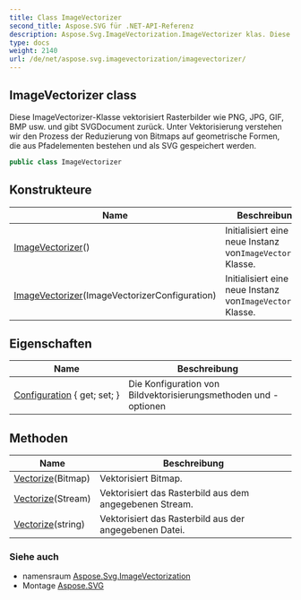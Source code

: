 ```yaml
---
title: Class ImageVectorizer
second_title: Aspose.SVG für .NET-API-Referenz
description: Aspose.Svg.ImageVectorization.ImageVectorizer klas. Diese ImageVectorizerKlasse vektorisiert Rasterbilder wie PNG JPG GIF BMP usw. und gibt SVGDocument zurück. Unter Vektorisierung verstehen wir den Prozess der Reduzierung von Bitmaps auf geometrische Formen die aus Pfadelementen bestehen und als SVG gespeichert werden.
type: docs
weight: 2140
url: /de/net/aspose.svg.imagevectorization/imagevectorizer/
---
```

## ImageVectorizer class

Diese ImageVectorizer-Klasse vektorisiert Rasterbilder wie PNG, JPG, GIF, BMP usw. und gibt SVGDocument zurück. Unter Vektorisierung verstehen wir den Prozess der Reduzierung von Bitmaps auf geometrische Formen, die aus Pfadelementen bestehen und als SVG gespeichert werden.

```csharp
public class ImageVectorizer
```

## Konstrukteure

| Name | Beschreibung |
| --- | --- |
| [ImageVectorizer](imagevectorizer/#constructor)() | Initialisiert eine neue Instanz von`ImageVectorizer` Klasse. |
| [ImageVectorizer](imagevectorizer/#constructor_1)(ImageVectorizerConfiguration) | Initialisiert eine neue Instanz von`ImageVectorizer` Klasse. |

## Eigenschaften

| Name | Beschreibung |
| --- | --- |
| [Configuration](../../aspose.svg.imagevectorization/imagevectorizer/configuration/) { get; set; } | Die Konfiguration von Bildvektorisierungsmethoden und -optionen |

## Methoden

| Name | Beschreibung |
| --- | --- |
| [Vectorize](../../aspose.svg.imagevectorization/imagevectorizer/vectorize/#vectorize)(Bitmap) | Vektorisiert Bitmap. |
| [Vectorize](../../aspose.svg.imagevectorization/imagevectorizer/vectorize/#vectorize_1)(Stream) | Vektorisiert das Rasterbild aus dem angegebenen Stream. |
| [Vectorize](../../aspose.svg.imagevectorization/imagevectorizer/vectorize/#vectorize_2)(string) | Vektorisiert das Rasterbild aus der angegebenen Datei. |

### Siehe auch

* namensraum [Aspose.Svg.ImageVectorization](../../aspose.svg.imagevectorization/)
* Montage [Aspose.SVG](../../)


